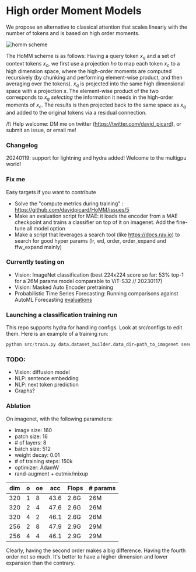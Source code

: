 # High order Moment Models

We propose an alternative to classical attention that scales linearly with the number of tokens and is based on high order moments.

![homm scheme](https://github.com/davidpicard/HoMM/blob/master/misc/homm.png?raw=true)

The HoMM scheme is as follows: Having a query token $x_q$ and a set of context tokens $x_c$, we first use a projection $ho$ to map each token $x_c$ to a high dimension space, where the high-order moments are computed recursively (by chunking and performing element-wise product, and then averaging over the tokens). $x_q$ is projected into the same high dimensional space with a projection $s$. The element-wise product of the two corresponds to $x_q$ _selecting_ the information it needs in the high-order moments of $x_c$. The results is then projected back to the same space as $x_q$ and added to the original tokens via a residual connection.


/!\ Help welcome: DM me on twitter (https://twitter.com/david_picard), or submit an issue, or email me!

### Changelog
20240119: support for lightning and hydra added! Welcome to the multigpu world!

### Fix me
Easy targets if you want to contribute
- Solve the "compute metrics during training" : https://github.com/davidpicard/HoMM/issues/5
- Make an evaluation script for MAE: it loads the encoder from a MAE checkpoint and trains a classifier on top of it on imagenet. Add the fine-tune all model option
- Make a script that leverages a search tool (like https://docs.ray.io)  to search for good hyper params (lr, wd, order, order_expand and ffw_expand mainly)

### Currently testing on
- Vision: ImageNet classification (best 224x224 score so far: 53% top-1 for a 26M params model comparable to ViT-S32 // 20230117)
- Vision: Masked Auto Encoder pretraining
- Probabilistic Time Series Forecasting: Running comparisons against AutoML Forecasting [evaluations](https://arxiv.org/pdf/2308.05566.pdf)

### Launching a classification training run
This repo supports hydra for handling configs. Look at src/configs to edit them. Here is an example of a training run:

```python
python src/train.py data.dataset_builder.data_dir=path_to_imagenet seed=3407 model.network.dim=128  data.size=224 model.network.kernel_size=32 model.network.nb_layers=12 model.network.order=2 model.network.order_expand=4 model.network.ffw_expand=4  model.network.dropout=0.0 model.optimizer.optim.weight_decay=0.01 model.optimizer.optim.lr=1e-3 data.full_batch_size=1024 trainer.max_steps=300000 model.lr_scheduler.warmup_steps=10000 computer.num_workers=8 computer.precision=bf16-mixed data/additional_train_transforms=randaugment data.additional_train_transforms.randaugment_p=0.1 data.additional_train_transforms.randaugment_magnitude=6 model.train_batch_preprocess.apply_transform_prob=1.0 checkpoint_dir="./checkpoints/"
```

### TODO:
- Vision: diffusion model
- NLP: sentence embedding
- NLP: next token prediction
- Graphs?

### Ablation

On imagenet, with the following parameters:
- image size: 160
- patch size: 16
- \# of layers: 8
- batch size: 512
- weight decay: 0.01
- \# of training steps: 150k
- optimizer: AdamW
- rand-augment + cutmix/mixup

| dim | o | oe | acc  | Flops | # params |
|-----|---|----|------|-------|----------|
| 320 | 1 | 8  | 43.6 | 2.6G  | 26M      |
| 320 | 2 | 4  | 47.6 | 2.6G  | 26M      |
| 320 | 4 | 2  | 46.1 | 2.6G  | 26M      |
| 256 | 2 | 8  | 47.9 | 2.9G  | 29M      |
| 256 | 4 | 4  | 46.1 | 2.9G  | 29M      |


Clearly, having the second order makes a big difference. Having the fourth order not so much. It's better to have a higher dimension and lower expansion than the contrary.

